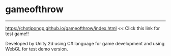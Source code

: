 # gameofthrow
___
https://chotipongp.github.io/gameofthrow/index.html << Click this link for test game!!

Developed by Unity 2d using C# language for game development and using WebGL for test demo version.

